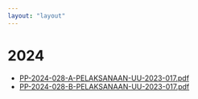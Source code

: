 ```yaml
---
layout: "layout"
---
```

# 2024
* [PP-2024-028-A-PELAKSANAAN-UU-2023-017.pdf](PP-2024-028-A-PELAKSANAAN-UU-2023-017.pdf)
* [PP-2024-028-B-PELAKSANAAN-UU-2023-017.pdf](PP-2024-028-B-PELAKSANAAN-UU-2023-017.pdf)
